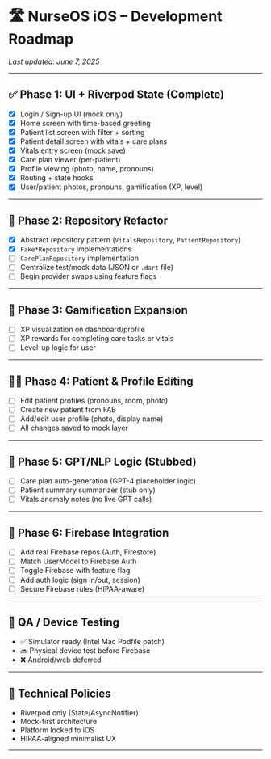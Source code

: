 # 🛣️ NurseOS iOS – Development Roadmap

_Last updated: June 7, 2025_

---

## ✅ Phase 1: UI + Riverpod State (Complete)

- [x] Login / Sign-up UI (mock only)
- [x] Home screen with time-based greeting
- [x] Patient list screen with filter + sorting
- [x] Patient detail screen with vitals + care plans
- [x] Vitals entry screen (mock save)
- [x] Care plan viewer (per-patient)
- [x] Profile viewing (photo, name, pronouns)
- [x] Routing + state hooks
- [x] User/patient photos, pronouns, gamification (XP, level)

---

## 🔄 Phase 2: Repository Refactor

- [x] Abstract repository pattern (`VitalsRepository`, `PatientRepository`)
- [x] `Fake*Repository` implementations
- [ ] `CarePlanRepository` implementation
- [ ] Centralize test/mock data (JSON or `.dart` file)
- [ ] Begin provider swaps using feature flags

---

## 🎯 Phase 3: Gamification Expansion

- [ ] XP visualization on dashboard/profile
- [ ] XP rewards for completing care tasks or vitals
- [ ] Level-up logic for user

---

## 🧑‍⚕️ Phase 4: Patient & Profile Editing

- [ ] Edit patient profiles (pronouns, room, photo)
- [ ] Create new patient from FAB
- [ ] Add/edit user profile (photo, display name)
- [ ] All changes saved to mock layer

---

## 🧠 Phase 5: GPT/NLP Logic (Stubbed)

- [ ] Care plan auto-generation (GPT-4 placeholder logic)
- [ ] Patient summary summarizer (stub only)
- [ ] Vitals anomaly notes (no live GPT calls)

---

## 🔐 Phase 6: Firebase Integration

- [ ] Add real Firebase repos (Auth, Firestore)
- [ ] Match UserModel to Firebase Auth
- [ ] Toggle Firebase with feature flag
- [ ] Add auth logic (sign in/out, session)
- [ ] Secure Firebase rules (HIPAA-aware)

---

## 🧪 QA / Device Testing

- ✅ Simulator ready (Intel Mac Podfile patch)
- 🔜 Physical device test before Firebase
- ❌ Android/web deferred

---

## 🔐 Technical Policies

- Riverpod only (State/AsyncNotifier)
- Mock-first architecture
- Platform locked to iOS
- HIPAA-aligned minimalist UX

---
